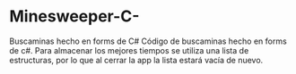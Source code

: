# Minesweeper-C-
Buscaminas hecho en forms de C#
Código de buscaminas hecho en forms de c#. 
Para almacenar los mejores tiempos se utiliza una lista de estructuras, por lo que al cerrar la app la lista estará vacía de nuevo.
